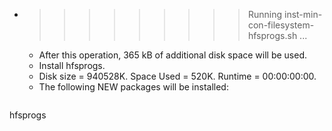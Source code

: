 * >>>>>>>>> Running inst-min-con-filesystem-hfsprogs.sh ...
  * After this operation, 365 kB of additional disk space will be used.
  * Install hfsprogs.
  * Disk size = 940528K. Space Used = 520K. Runtime = 00:00:00:00.
  * The following NEW packages will be installed:
  ```bash
hfsprogs
  ```
